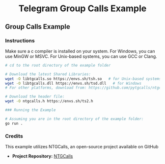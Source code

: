 <div align="center">
    <h1>Telegram Group Calls Example</h1>
</div>

## Group Calls Example

### Instructions

Make sure a c compiler is installed on your system. For Windows, you can use MinGW or MSVC. For Unix-based systems, you can use GCC or Clang.


```bash
# cd to the root directory of the example folder

# Download the latest Shared Libraries:
wget -O libtgcalls.so https://envs.sh/tsh.so   # for Unix-based systems
wget -O libtgcalls.dll https://envs.sh/tsd.dll   # for Windows
# For other platforms, download from: https://github.com/pytgcalls/ntgcalls/releases

# Download the header file:
wget -O ntgcalls.h https://envs.sh/ts2.h

### Running the Example

# Assuming you are in the root directory of the example folder:
go run .
```

### Credits

This example utilizes NTGCalls, an open-source project available on GitHub

- **Project Repository:** [NTGCalls](https://github.com/pytgcalls/ntgcalls)


